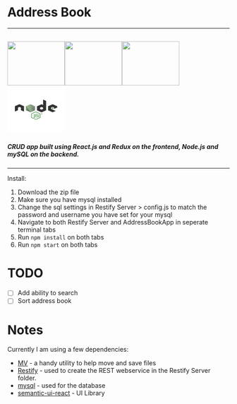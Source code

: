 # Address Book
---
<img src="https://upload.wikimedia.org/wikipedia/commons/thumb/a/a7/React-icon.svg/150px-React-icon.svg.png" width="130" height="100"><img src="https://www.mysql.com/common/logos/includes-mysql-167x86.png" width="130" height="100"><img src="https://raw.githubusercontent.com/reactjs/redux/master/logo/logo.png" width="130" height="100"><img src="https://github.com/Brandon05/Address-Book-/blob/master/nodejs-new-pantone-black.ai" width="130" height="100">
---
##### CRUD app built using React.js and Redux on the frontend, Node.js and mySQL on the backend.
---
Install:
1. Download the zip file
2. Make sure you have mysql installed
3. Change the sql settings in Restify Server > config.js to match the password and username you have set for your mysql
4. Navigate to both Restify Server and AddressBookApp in seperate terminal tabs
5. Run `npm install` on both tabs
6. Run `npm start` on both tabs

# TODO
- [ ] Add ability to search
- [ ] Sort address book

# Notes
Currently I am using a few dependencies:

- [MV](https://www.npmjs.com/package/mv) - a handy utility to help move and save files
- [Restify](https://www.npmjs.com/package/restify) - used to create the REST webservice in the Restify Server folder.
- [mysql](https://www.npmjs.com/package/mysql) - used for the database
- [semantic-ui-react](https://www.npmjs.com/package/semantic-ui-react) - UI Library
